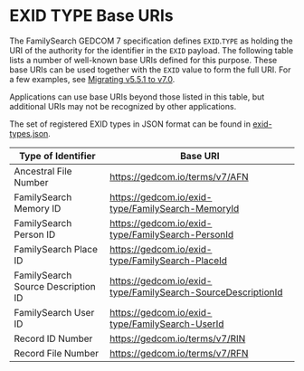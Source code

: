 # EXID TYPE Base URIs

The FamilySearch GEDCOM 7 specification defines `EXID`.`TYPE` as holding
the URI of the authority for the identifier in the `EXID` payload.
The following table lists a number of well-known base URIs defined for this
purpose. These base URIs can be used together with the `EXID` value to form
the full URI. For a few examples, see [Migrating v5.5.1 to v7.0](../migrate/#afn-rfn-rin).

Applications can use base URIs beyond those listed in this table,
but additional URIs may not be recognized by other applications.

The set of registered EXID types in JSON format can be found in
[exid-types.json](https://github.com/FamilySearch/GEDCOM/blob/main/exid-types.json).

Type of Identifier                 | Base URI
---------------------------------- | ------------
Ancestral File Number              | <https://gedcom.io/terms/v7/AFN>
FamilySearch Memory ID             | <https://gedcom.io/exid-type/FamilySearch-MemoryId>
FamilySearch Person ID             | <https://gedcom.io/exid-type/FamilySearch-PersonId>
FamilySearch Place ID              | <https://gedcom.io/exid-type/FamilySearch-PlaceId>
FamilySearch Source Description ID | <https://gedcom.io/exid-type/FamilySearch-SourceDescriptionId>
FamilySearch User ID               | <https://gedcom.io/exid-type/FamilySearch-UserId>
Record ID Number                   | <https://gedcom.io/terms/v7/RIN>
Record File Number                 | <https://gedcom.io/terms/v7/RFN>
